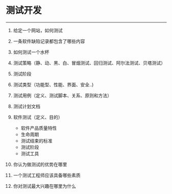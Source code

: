 # 测试开发
---
1. 给定一个网站，如何测试
2. 一条软件缺陷记录都包含了哪些内容
3. 如何测试一个水杯
4. 测试策略（静、动、黑、白、冒烟测试、回归测试、阿尔法测试、贝塔测试）
5. 测试阶段
6. 测试类型（功能型、性能、界面、安全..)
7. 测试用例（定义、测试脚本、关系、原则和方法）
8. 测试计划文档
9. 软件测试（定义、目的）
    - 软件产品质量特性
    - 生命周期
    - 测试结束的标准
    - 测试阶段
    - 测试工具

10. 你认为做测试的优势在哪里
11. 一个测试工程师应该具备哪些素质
12. 你对测试最大兴趣在哪里为什么
